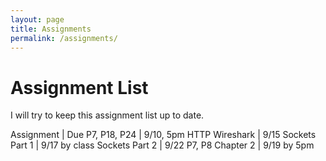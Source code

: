 ```yaml
---
layout: page
title: Assignments
permalink: /assignments/
---
```



Assignment List
===============

I will try to keep this assignment list up to date.

Assignment | Due
P7, P18, P24  | 9/10, 5pm
HTTP Wireshark | 9/15
Sockets Part 1 | 9/17 by class
Sockets Part 2 | 9/22
P7, P8 Chapter 2 | 9/19 by 5pm